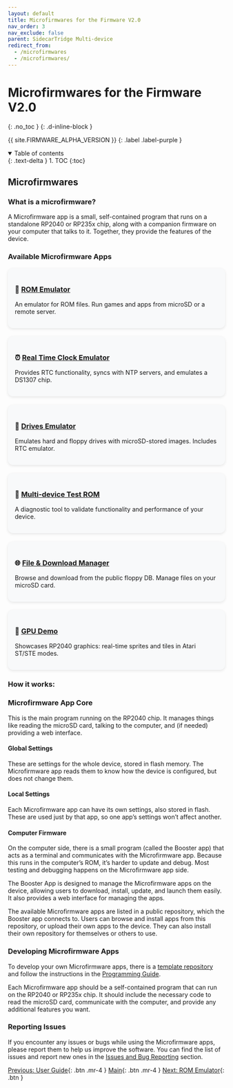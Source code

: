 ```yaml
---
layout: default
title: Microfirmwares for the Firmware V2.0 
nav_order: 3
nav_exclude: false
parent: SidecarTridge Multi-device
redirect_from:
  - /microfirmwares
  - /microfirmwares/
---
```


# Microfirmwares for the Firmware V2.0 
{: .no_toc }
{: .d-inline-block }

{{ site.FIRMWARE_ALPHA_VERSION }}
{: .label .label-purple }

<details open markdown="block">
  <summary>
    Table of contents
  </summary>
  {: .text-delta }
1. TOC
{:toc}
</details>

## Microfirmwares

### What is a microfirmware?

A Microfirmware app is a small, self-contained program that runs on a standalone RP2040 or RP235x chip, along with a companion firmware on your computer that talks to it. Together, they provide the features of the device.

### Available Microfirmware Apps

<div style="display: grid; grid-template-columns: repeat(auto-fit, minmax(280px, 1fr)); gap: 1.2rem; margin-top: 1rem;">

<div style="background:#f8f9fa; border-radius:12px; padding:1rem; box-shadow:0 2px 6px rgba(0,0,0,0.1);">
<h3>📀 <a href="/sidecartridge-multidevice/microfirmwares/rom_emulator/">ROM Emulator</a></h3>
<p>An emulator for ROM files. Run games and apps from microSD or a remote server.</p>
</div>

<div style="background:#f8f9fa; border-radius:12px; padding:1rem; box-shadow:0 2px 6px rgba(0,0,0,0.1);">
<h3>⏰ <a href="/sidecartridge-multidevice/microfirmwares/rtc_emulator/">Real Time Clock Emulator</a></h3>
<p>Provides RTC functionality, syncs with NTP servers, and emulates a DS1307 chip.</p>
</div>

<div style="background:#f8f9fa; border-radius:12px; padding:1rem; box-shadow:0 2px 6px rgba(0,0,0,0.1);">
<h3>💾 <a href="/sidecartridge-multidevice/microfirmwares/drives_emulator/">Drives Emulator</a></h3>
<p>Emulates hard and floppy drives with microSD-stored images. Includes RTC emulator.</p>
</div>

<div style="background:#f8f9fa; border-radius:12px; padding:1rem; box-shadow:0 2px 6px rgba(0,0,0,0.1);">
<h3>🧪 <a href="/sidecartridge-multidevice/microfirmwares/multidevice-test/">Multi-device Test ROM</a></h3>
<p>A diagnostic tool to validate functionality and performance of your device.</p>
</div>

<div style="background:#f8f9fa; border-radius:12px; padding:1rem; box-shadow:0 2px 6px rgba(0,0,0,0.1);">
<h3>🌐 <a href="/sidecartridge-multidevice/microfirmwares/browser/">File & Download Manager</a></h3>
<p>Browse and download from the public floppy DB. Manage files on your microSD card.</p>
</div>

<div style="background:#f8f9fa; border-radius:12px; padding:1rem; box-shadow:0 2px 6px rgba(0,0,0,0.1);">
<h3>🎨 <a href="/sidecartridge-multidevice/microfirmwares/gpu-demo/">GPU Demo</a></h3>
<p>Showcases RP2040 graphics: real-time sprites and tiles in Atari ST/STE modes.</p>
</div>

</div>

### How it works:

### Microfirmware App Core
This is the main program running on the RP2040 chip. It manages things like reading the microSD card, talking to the computer, and (if needed) providing a web interface.

#### Global Settings
These are settings for the whole device, stored in flash memory. The Microfirmware app reads them to know how the device is configured, but does not change them.

#### Local Settings
Each Microfirmware app can have its own settings, also stored in flash. These are used just by that app, so one app’s settings won’t affect another.

#### Computer Firmware
On the computer side, there is a small program (called the Booster app) that acts as a terminal and communicates with the Microfirmware app. Because this runs in the computer’s ROM, it’s harder to update and debug. Most testing and debugging happens on the Microfirmware app side.

The Booster App is designed to manage the Microfirmware apps on the device, allowing users to download, install, update, and launch them easily. It also provides a web interface for managing the apps.

The available Microfirmware apps are listed in a public repository, which the Booster app connects to. Users can browse and install apps from this repository, or upload their own apps to the device. They can also install their own repository for themselves or others to use.

### Developing Microfirmware Apps

To develop your own Microfirmware apps, there is a  [template repository](https://github.com/sidecartridge/md-microfirmware-template) and follow the instructions in the [Programming Guide](/sidecartridge-multidevice/programming/).

Each Microfirmware app should be a self-contained program that can run on the RP2040 or RP235x chip. It should include the necessary code to read the microSD card, communicate with the computer, and provide any additional features you want. 

### Reporting Issues

If you encounter any issues or bugs while using the Microfirmware apps, please report them to help us improve the software. You can find the list of issues and report new ones in the [Issues and Bug Reporting](/sidecartridge-multidevice/issues/) section.


[Previous: User Guide](/sidecartridge-multidevice/userguide_v2/){: .btn .mr-4 }
[Main](/sidecartridge-multidevice/){: .btn .mr-4 }
[Next: ROM Emulator](/sidecartridge-multidevice/microfirmwares/rom_emulator/){: .btn }